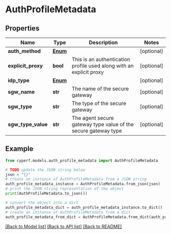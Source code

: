 # AuthProfileMetadata


## Properties

Name | Type | Description | Notes
------------ | ------------- | ------------- | -------------
**auth_method** | [**Enum**](Enum.md) |  | [optional] 
**explicit_proxy** | **bool** | This is an authentication profile used along with an explicit proxy | [optional] 
**idp_type** | [**Enum**](Enum.md) |  | [optional] 
**sgw_name** | **str** | The name of the secure gateway | [optional] 
**sgw_type** | **str** | The type of the secure gateway | [optional] 
**sgw_type_value** | **str** | The agent secure gateway type value of the secure gateway type | [optional] 

## Example

```python
from cyperf.models.auth_profile_metadata import AuthProfileMetadata

# TODO update the JSON string below
json = "{}"
# create an instance of AuthProfileMetadata from a JSON string
auth_profile_metadata_instance = AuthProfileMetadata.from_json(json)
# print the JSON string representation of the object
print(AuthProfileMetadata.to_json())

# convert the object into a dict
auth_profile_metadata_dict = auth_profile_metadata_instance.to_dict()
# create an instance of AuthProfileMetadata from a dict
auth_profile_metadata_from_dict = AuthProfileMetadata.from_dict(auth_profile_metadata_dict)
```
[[Back to Model list]](../README.md#documentation-for-models) [[Back to API list]](../README.md#documentation-for-api-endpoints) [[Back to README]](../README.md)


